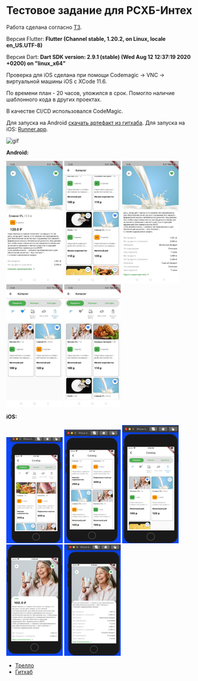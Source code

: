 # Тестовое задание для РСХБ-Интех


Работа сделана согласно [ТЗ](https://docs.google.com/document/d/1yLhaFMSEdxWThxvEqFQgYOjwxgkDHjiMnD9YFwNEg7w/edit).

Версия Flutter: **Flutter (Channel stable, 1.20.2, on Linux, locale en_US.UTF-8)**

Версия Dart: **Dart SDK version: 2.9.1 (stable) (Wed Aug 12 12:37:19 2020 +0200) on "linux_x64"**

Проверка для iOS сделана при помощи Codemagic -> VNC -> виртуальной машины iOS с XCode 11.6.

По времени план - 20 часов, уложился в срок. Помогло наличие шаблонного кода в других проектах.

В качестве CI/CD использовался CodeMagic.

Для запуска на Android [скачать артефакт из гитхаба](https://github.com/ValeriusGC/flutter_rshb_sample/releases/tag/v.0.1.0).
Для запуска на iOS: [Runner.app](https://github.com/ValeriusGC/flutter_rshb_sample/blob/dev/docs/Runner.app).

![gif](https://github.com/ValeriusGC/flutter_rshb_sample/blob/dev/images/record.gif)

**Android:**

<p float="left">
    <img src="./images/android_1.jpg" alt="drawing" width="150"/>
    <img src="./images/android_2.jpg" alt="drawing" width="150"/>
    <img src="./images/android_3.jpg" alt="drawing" width="150"/>
    <img src="./images/android_4.jpg" alt="drawing" width="150"/>
    <img src="./images/android_5.jpg" alt="drawing" width="150"/>
</p>    

**iOS:**

<p float="left">
    <img src="./images/ios_1.png" alt="drawing" width="150"/>
    <img src="./images/ios_2.png" alt="drawing" width="150"/>
    <img src="./images/ios_3.png" alt="drawing" width="150"/>
    <img src="./images/ios_4.png" alt="drawing" width="150"/>
    <img src="./images/ios_5.png" alt="drawing" width="150"/>
</p>    



- [Трелло](https://trello.com/b/tERK8BLB/%D1%80%D1%81%D1%85%D0%B1-%D1%82%D0%B5%D1%81%D1%82%D0%BE%D0%B2%D0%BE%D0%B5-%D0%B7%D0%B0%D0%B4%D0%B0%D0%BD%D0%B8%D0%B5)
- [Гитхаб](https://github.com/ValeriusGC/flutter_rshb_sample)

